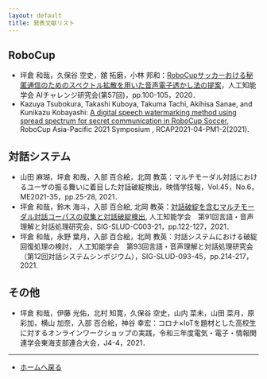 ```yaml
---
layout: default
title: 発表文献リスト
---
```


## RoboCup
- 坪倉 和哉，久保谷 空史，舘 拓磨，小林 邦和：[RoboCupサッカーおける秘匿通信のためのスペクトル拡散を用いた音声電子透かし法の提案](http://www.osaka-kyoiku.ac.jp/~challeng/SIG-Challenge-057/)，人工知能学会 AIチャレンジ研究会(第57回)，pp.100-105，2020．
- Kazuya Tsubokura, Takashi Kuboya, Takuma Tachi, Akihisa Sanae, and Kunikazu Kobayashi: [A digital speech watermarking method using spread spectrum for secret communication in RoboCup Soccer](https://2021.robocupap.org/file/04-PM1-2-Tsubokura.pdf), RoboCup Asia-Pacific 2021 Symposium
, RCAP2021-04-PM1-2(2021).

## 対話システム
- 山田 麻瑚，坪倉 和哉，入部 百合絵，北岡 教英：マルチモーダル対話におけるユーザの振る舞いに着目した対話破綻検出，映情学技報，Vol.45，No.6，ME2021-35，pp.25-28, 2021．
- 坪倉 和哉，鈴木 海斗，入部 百合絵, 北岡 教英：[対話破綻を含むマルチモーダル対話コーパスの収集と対話破綻検出](https://jsai.ixsq.nii.ac.jp/ej/index.php?active_action=repository_view_main_item_detail&page_id=13&block_id=23&item_id=10997&item_no=1), 人工知能学会　第91回言語・音声理解と対話処理研究会，SIG-SLUD-C003-21，pp.122-127，2021．
- 坪倉 和哉，永野 葉月，入部 百合絵，北岡 教英：対話システムにおける破綻回復処理の検討， 人工知能学会　第93回言語・音声理解と対話処理研究会（第12回対話システムシンポジウム），SIG-SLUD-093-45，pp.214-217，2021.

## その他
- 坪倉 和哉，伊藤 光佑，北村 知寛，久保谷 空史，山内 菜未，山田 菜月，原 彩加，横山 加奈，入部 百合絵，神谷 幸宏：コロナ×IoTを題材とした高校生に対するオンラインワークショップの実践，令和三年度電気・電子・情報関連学会東海支部連合大会，J4-4，2021．

---
- [ホームへ戻る](../)
